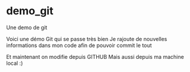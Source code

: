 # demo_git
Une demo de git

Voici une démo Git qui se passe très bien
Je rajoute de nouvelles informations dans mon code afin de pouvoir commit le tout

Et maintenant on modifie depuis GITHUB
Mais aussi depuis ma machine local :)
